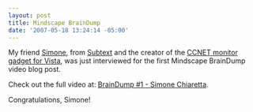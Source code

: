 ```yaml
---
layout: post
title: Mindscape BrainDump
date: '2007-05-18 13:24:14 -05:00'
---
```


My friend [Simone](http://www.codeclimber.net.nz/), from [Subtext](http://www.subtextproject.com/) and the creator of the [CCNET monitor gadget for Vista](http://codeclimber.net.nz/category/19.aspx), was just interviewed for the first Mindscape BrainDump video blog post. 

Check out the full video at: [BrainDump #1 - Simone Chiaretta](http://www.mindscape.co.nz/blog/?p=28).

Congratulations, Simone!
